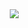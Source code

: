 <div style="display: flex; align-items: center; justify-content: space-around;">
  <img align="center" src="https://github-readme-stats.vercel.app/api/top-langs/?username=anuraghazra&layout=donut">
  <a href="https://github.com/anuraghazra/github-readme-stats">
</div>
